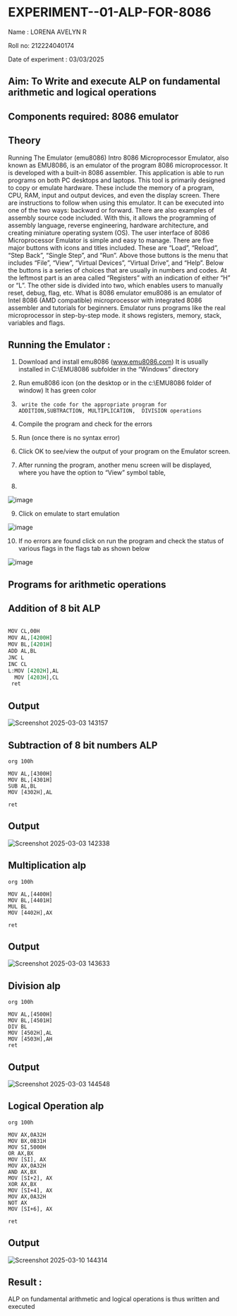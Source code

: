 # EXPERIMENT--01-ALP-FOR-8086
Name : LORENA AVELYN R

Roll no: 212224040174

Date of experiment : 03/03/2025





## Aim: To Write and execute ALP on fundamental arithmetic and logical operations
## Components required: 8086  emulator 
## Theory 
Running The Emulator (emu8086) Intro 8086 Microprocessor Emulator, also known as EMU8086, is an emulator of the program 8086 microprocessor. It is developed with a built-in 8086 assembler. This application is able to run programs on both PC desktops and laptops. This tool is primarily designed to copy or emulate hardware. These include the memory of a program, CPU, RAM, input and output devices, and even the display screen. There are instructions to follow when using this emulator. It can be executed into one of the two ways: backward or forward. There are also examples of assembly source code included. With this, it allows the programming of assembly language, reverse engineering, hardware architecture, and creating miniature operating system (OS). The user interface of 8086 Microprocessor Emulator is simple and easy to manage. There are five major buttons with icons and titles included. These are “Load”, “Reload”, “Step Back”, “Single Step”, and “Run”. Above those buttons is the menu that includes “File”, “View”, “Virtual Devices”, “Virtual Drive”, and “Help”. Below the buttons is a series of choices that are usually in numbers and codes. At the leftmost part is an area called “Registers” with an indication of either “H” or “L”. The other side is divided into two, which enables users to manually reset, debug, flag, etc. What is 8086 emulator emu8086 is an emulator of Intel 8086 (AMD compatible) microprocessor with integrated 8086 assembler and tutorials for beginners. Emulator runs programs like the real microprocessor in step-by-step mode. it shows registers, memory, stack, variables and flags.


 ## Running the Emulator :
1.	Download and install emu8086 (www.emu8086.com) It is usually installed in C:\EMU8086 subfolder in the “Windows” directory
2.	  Run  emu8086 icon (on the desktop or in the c:\EMU8086 folder of window) It has green color 
 
 
3.		write the code for the appropriate program for ADDITION,SUBTRACTION, MULTIPLICATION,  DIVISION operations 

4.	 Compile the program and check for the errors 
5.	Run (once there is no syntax error) 

6.	Click OK to see/view the output of your program on the Emulator screen. 


7.	After running the program, another menu screen will be displayed, where you have the option to “View” symbol table,
8.	 


![image](https://user-images.githubusercontent.com/36288975/189273263-d65baae9-4b8f-4723-afb3-c0ffa4052b04.png)











9.	Click on emulate to start emulation 








![image](https://user-images.githubusercontent.com/36288975/189273273-9bb36ec1-e2e8-4892-8d35-37707332bfdc.png)








10.	If no errors are found click on run the program and check the status of various flags in the flags tab as shown below 






![image](https://user-images.githubusercontent.com/36288975/189273277-113a2a33-4a40-4ff8-95a5-ecd3a1f504fe.png)







## Programs for arithmetic  operations

## Addition  of 8 bit ALP 
```org 100h
                   
MOV CL,00H
MOV AL,[4200H]
MOV BL,[4201H]
ADD AL,BL
JNC L
INC CL
L:MOV [4202H],AL
  MOV [4203H],CL
 ret
```
## Output
![Screenshot 2025-03-03 143157](https://github.com/user-attachments/assets/2d15f9ba-515f-4f39-a68d-e54e5921cfc0)

## Subtraction   of 8 bit numbers  ALP
```
org 100h

MOV AL,[4300H]
MOV BL,[4301H]
SUB AL,BL
MOV [4302H],AL

ret
```
 
## Output 
![Screenshot 2025-03-03 142338](https://github.com/user-attachments/assets/202d1a87-18d2-44de-a371-e4e2e36d581c)

## Multiplication alp
```
org 100h

MOV AL,[4400H]
MOV BL,[4401H]
MUL BL    
MOV [4402H],AX

ret
```
## Output  
![Screenshot 2025-03-03 143633](https://github.com/user-attachments/assets/cf9fcdb3-9c5b-4e19-849e-706ff221cfdf)

## Division alp 
```
org 100h

MOV AL,[4500H]
MOV BL,[4501H]
DIV BL
MOV [4502H],AL
MOV [4503H],AH
ret

```
## Output  
![Screenshot 2025-03-03 144548](https://github.com/user-attachments/assets/e3e33c5d-3ccb-4a07-a2d4-d56182994916)

## Logical Operation alp

```
org 100h

MOV AX,0A32H
MOV BX,0B31H
MOV SI,5000H
OR AX,BX
MOV [SI], AX
MOV AX,0A32H
AND AX,BX
MOV [SI+2], AX
XOR AX,BX
MOV [SI+4], AX
MOV AX,0A32H
NOT AX
MOV [SI+6], AX

ret
```
## Output
![Screenshot 2025-03-10 144314](https://github.com/user-attachments/assets/584f7760-f7d5-4f8a-8396-cbfc24da243b)

## Result :
 ALP on fundamental arithmetic and logical operations is thus written and executed








